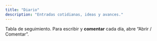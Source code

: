 ```yaml
---
title: "Diario"
description: "Entradas cotidianas, ideas y avances."
---
```


Tabla de seguimiento. Para escribir y **comentar** cada día, abre “Abrir / Comentar”.
